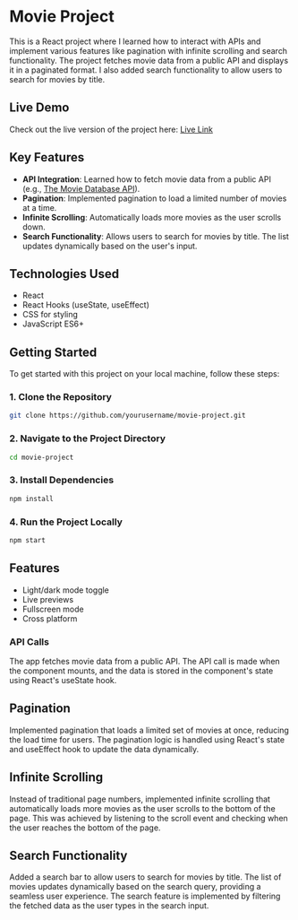 # Movie Project

This is a React project where I learned how to interact with APIs and implement various features like pagination with infinite scrolling and search functionality. The project fetches movie data from a public API and displays it in a paginated format. I also added search functionality to allow users to search for movies by title.

## Live Demo

Check out the live version of the project here: [Live Link](https://movie-frontend-mu.vercel.app/)


## Key Features

- **API Integration**: Learned how to fetch movie data from a public API (e.g., [The Movie Database API](https://www.themoviedb.org/documentation/api)).
- **Pagination**: Implemented pagination to load a limited number of movies at a time.
- **Infinite Scrolling**: Automatically loads more movies as the user scrolls down.
- **Search Functionality**: Allows users to search for movies by title. The list updates dynamically based on the user's input.

## Technologies Used

- React
- React Hooks (useState, useEffect)
- CSS for styling
- JavaScript ES6+

## Getting Started

To get started with this project on your local machine, follow these steps:

### 1. Clone the Repository

```bash
git clone https://github.com/yourusername/movie-project.git
```


### 2. Navigate to the Project Directory

```bash
cd movie-project
```
### 3. Install Dependencies

```bash
npm install
```

### 4. Run the Project Locally

```bash
npm start
```

## Features

- Light/dark mode toggle
- Live previews
- Fullscreen mode
- Cross platform

### API Calls

The app fetches movie data from a public API. The API call is made when the component mounts, and the data is stored in the component's state using React's useState hook.
## Pagination
Implemented pagination that loads a limited set of movies at once, reducing the load time for users. The pagination logic is handled using React's state and useEffect hook to update the data dynamically.


## Infinite Scrolling
Instead of traditional page numbers, implemented infinite scrolling that automatically loads more movies as the user scrolls to the bottom of the page. This was achieved by listening to the scroll event and checking when the user reaches the bottom of the page.
## Search Functionality
Added a search bar to allow users to search for movies by title. The list of movies updates dynamically based on the search query, providing a seamless user experience. The search feature is implemented by filtering the fetched data as the user types in the search input.